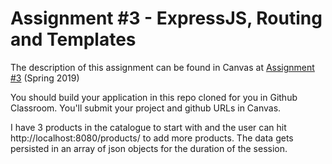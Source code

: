# Assignment #3 - ExpressJS, Routing and Templates

The description of this assignment can be found in Canvas at [Assignment #3](https://canvas.harvard.edu/courses/54354/assignments/249112) (Spring 2019)

You should build your application in this repo cloned for you in Github Classroom. You'll submit your project and github URLs in Canvas.

I have 3 products in the catalogue to start with and the user can hit http://localhost:8080/products/ to add more products. The data gets persisted in an array of json objects for the duration of the session.



